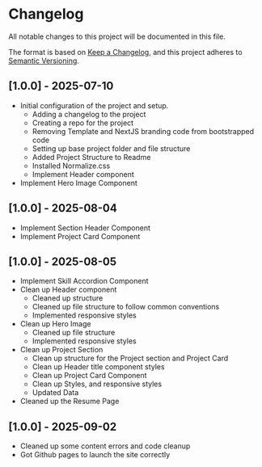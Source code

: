 # Changelog

All notable changes to this project will be documented in this file.

The format is based on [Keep a Changelog](https://keepachangelog.com/en/1.1.0), and this project adheres to [Semantic Versioning](https://semver.org/spec/v2.0.0.html).

## [1.0.0] - 2025-07-10

- Initial configuration of the project and setup.
  - Adding a changelog to the project
  - Creating a repo for the project
  - Removing Template and NextJS branding code from bootstrapped code
  - Setting up base project folder and file structure
  - Added Project Structure to Readme
  - Installed Normalize.css
  - Implement Header component
- Implement Hero Image Component

## [1.0.0] - 2025-08-04

- Implement Section Header Component
- Implement Project Card Component

## [1.0.0] - 2025-08-05

- Implement Skill Accordion Component
- Clean up Header component
  - Cleaned up structure
  - Cleaned up file structure to follow common conventions
  - Implemented responsive styles
- Clean up Hero Image
  - Cleaned up file structure
  - Implemented responsive styles
- Clean up Project Section
  - Clean up structure for the Project section and Project Card
  - Clean up Header title component styles
  - Clean up Project Card Component
  - Clean up Styles, and responsive styles
  - Updated Data
- Cleaned up the Resume Page

## [1.0.0] - 2025-09-02

- Cleaned up some content errors and code cleanup
- Got Github pages to launch the site correctly
